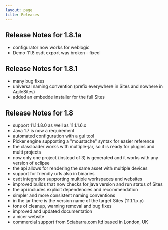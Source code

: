 ```yaml
---
layout: page
title: Releases
---
```

## Release Notes for 1.8.1a


- configurator now works for weblogic
- Demo-11.8 csdt export was broken - fixed


## Release Notes for 1.8.1

- many bug fixes
- universal naming convention (prefix everywhere in Sites and nowhere in AgileSites)
- added an embedde installer for the full Sites

## Release Notes for 1.8

- support 11.1.1.8.0 as well as 11.1.1.6.x
- Java 1.7 is now a requirement
- automated configuration with a gui tool
- Picker engine supporting a "moustache" syntax for easier reference
- the classloader works with multiple-jar, so it is ready for plugins and multi projects
- now only one project (instead of 3) is generated and it works with any version of eclipse
- the api allows for rendering the same asset with multiple devices
- support for friendly urls also in binaries
- csdt integration supporting multiple workspaces and websites
- improved builds that now checks for java version and run status of Sites
- the api includes explicit dependencies and recommendation
- simpler and more consistent naming conventions
- in the jar there is the version name of the target Sites (11.1.1.x.y)
- tons of cleanup, warning removal and bug fixes
- improved and updated documentation
- a nicer website 
- commercial support from Sciabarra.com ltd based in London, UK


